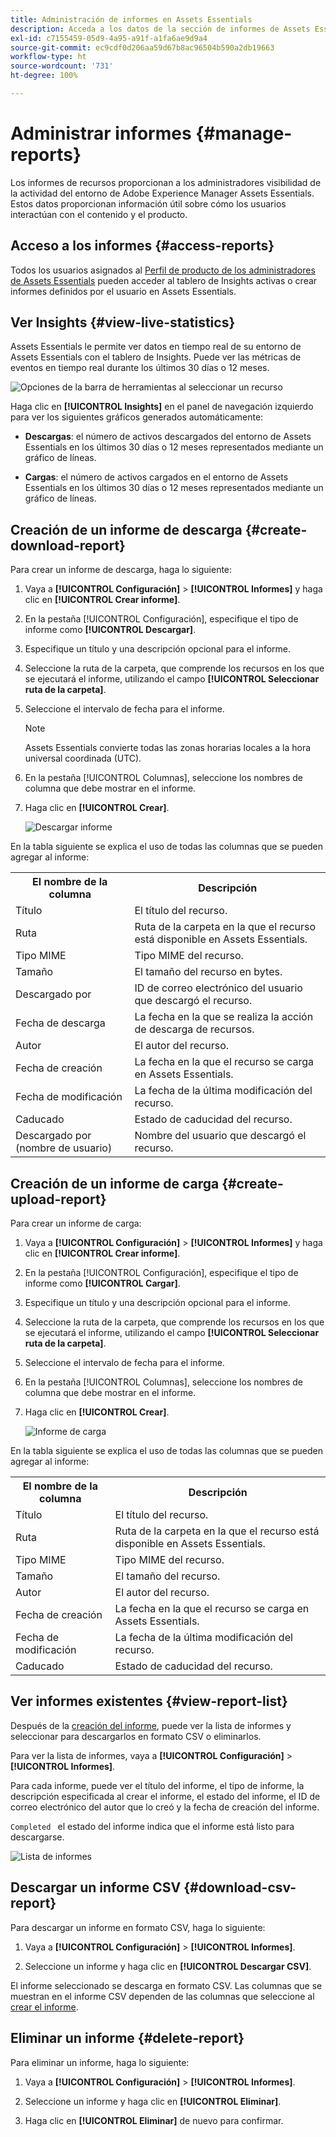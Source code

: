 ```yaml
---
title: Administración de informes en Assets Essentials
description: Acceda a los datos de la sección de informes de Assets Essentials para evaluar el uso de productos y funciones y obtener perspectivas sobre las métricas de éxito clave.
exl-id: c7155459-05d9-4a95-a91f-a1fa6ae9d9a4
source-git-commit: ec9cdf0d206aa59d67b8ac96504b590a2db19663
workflow-type: ht
source-wordcount: '731'
ht-degree: 100%

---
```


# Administrar informes {#manage-reports}

Los informes de recursos proporcionan a los administradores visibilidad de la actividad del entorno de Adobe Experience Manager Assets Essentials. Estos datos proporcionan información útil sobre cómo los usuarios interactúan con el contenido y el producto.

## Acceso a los informes {#access-reports}

Todos los usuarios asignados al [Perfil de producto de los administradores de Assets Essentials](deploy-administer.md) pueden acceder al tablero de Insights activas o crear informes definidos por el usuario en Assets Essentials.

## Ver Insights {#view-live-statistics}

Assets Essentials le permite ver datos en tiempo real de su entorno de Assets Essentials con el tablero de Insights. Puede ver las métricas de eventos en tiempo real durante los últimos 30 días o 12 meses.

![Opciones de la barra de herramientas al seleccionar un recurso](assets/assets-essentials-live-statistics.png)

Haga clic en **[!UICONTROL Insights]** en el panel de navegación izquierdo para ver los siguientes gráficos generados automáticamente:

* **Descargas**: el número de activos descargados del entorno de Assets Essentials en los últimos 30 días o 12 meses representados mediante un gráfico de líneas.

* **Cargas**: el número de activos cargados en el entorno de Assets Essentials en los últimos 30 días o 12 meses representados mediante un gráfico de líneas.

<!--

* **Storage usage**: The storage usage, in gigabytes (GB), for the Assets Essentials environment, for the last 30 days or 12 months represented using a bar chart.

-->

## Creación de un informe de descarga {#create-download-report}

Para crear un informe de descarga, haga lo siguiente:

1. Vaya a **[!UICONTROL Configuración]** > **[!UICONTROL Informes]** y haga clic en **[!UICONTROL Crear informe]**.

1. En la pestaña [!UICONTROL Configuración], especifique el tipo de informe como **[!UICONTROL Descargar]**.

1. Especifique un título y una descripción opcional para el informe.

1. Seleccione la ruta de la carpeta, que comprende los recursos en los que se ejecutará el informe, utilizando el campo **[!UICONTROL Seleccionar ruta de la carpeta]**.

1. Seleccione el intervalo de fecha para el informe.
   >[!NOTE]
   >
   > Assets Essentials convierte todas las zonas horarias locales a la hora universal coordinada (UTC).

1. En la pestaña [!UICONTROL Columnas], seleccione los nombres de columna que debe mostrar en el informe.

1. Haga clic en **[!UICONTROL Crear]**.

   ![Descargar informe](assets/download-reports-config.png)

En la tabla siguiente se explica el uso de todas las columnas que se pueden agregar al informe:

<table>
    <tbody>
     <tr>
      <th><strong>El nombre de la columna</strong></th>
      <th><strong>Descripción</strong></th>
     </tr>
     <tr>
      <td>Título</td>
      <td>El título del recurso.</td>
     </tr>
     <tr>
      <td>Ruta </td>
      <td>Ruta de la carpeta en la que el recurso está disponible en Assets Essentials.</td>
     </tr>
     <tr>
      <td>Tipo MIME</td>
      <td>Tipo MIME del recurso.</td>
     </tr>
     <tr>
      <td>Tamaño</td>
      <td>El tamaño del recurso en bytes.</td>
     </tr>
     <tr>
      <td>Descargado por</td>
      <td>ID de correo electrónico del usuario que descargó el recurso.</td>
     </tr>
     <tr>
      <td>Fecha de descarga</td>
      <td>La fecha en la que se realiza la acción de descarga de recursos.</td>
     </tr>
     <tr>
      <td>Autor</td>
      <td>El autor del recurso.</td>
     </tr>
     <tr>
      <td>Fecha de creación</td>
      <td>La fecha en la que el recurso se carga en Assets Essentials.</td>
     </tr>
     <tr>
      <td>Fecha de modificación</td>
      <td>La fecha de la última modificación del recurso.</td>
     </tr>
     <tr>
      <td>Caducado</td>
      <td>Estado de caducidad del recurso.</td>
     </tr>
     <tr>
      <td>Descargado por (nombre de usuario)</td>
      <td>Nombre del usuario que descargó el recurso.</td>
     </tr>           
    </tbody>
   </table>

## Creación de un informe de carga {#create-upload-report}

Para crear un informe de carga:

1. Vaya a **[!UICONTROL Configuración]** > **[!UICONTROL Informes]** y haga clic en **[!UICONTROL Crear informe]**.

1. En la pestaña [!UICONTROL Configuración], especifique el tipo de informe como **[!UICONTROL Cargar]**.

1. Especifique un título y una descripción opcional para el informe.

1. Seleccione la ruta de la carpeta, que comprende los recursos en los que se ejecutará el informe, utilizando el campo **[!UICONTROL Seleccionar ruta de la carpeta]**.

1. Seleccione el intervalo de fecha para el informe.

1. En la pestaña [!UICONTROL Columnas], seleccione los nombres de columna que debe mostrar en el informe.

1. Haga clic en **[!UICONTROL Crear]**.

   ![Informe de carga](assets/upload-reports-config.png)

En la tabla siguiente se explica el uso de todas las columnas que se pueden agregar al informe:

<table>
    <tbody>
     <tr>
      <th><strong>El nombre de la columna</strong></th>
      <th><strong>Descripción</strong></th>
     </tr>
     <tr>
      <td>Título</td>
      <td>El título del recurso.</td>
     </tr>
     <tr>
      <td>Ruta </td>
      <td>Ruta de la carpeta en la que el recurso está disponible en Assets Essentials.</td>
     </tr>
     <tr>
      <td>Tipo MIME</td>
      <td>Tipo MIME del recurso.</td>
     </tr>
     <tr>
      <td>Tamaño</td>
      <td>El tamaño del recurso.</td>
     </tr>
     <tr>
      <td>Autor</td>
      <td>El autor del recurso.</td>
     </tr>
     <tr>
      <td>Fecha de creación</td>
      <td>La fecha en la que el recurso se carga en Assets Essentials.</td>
     </tr>
     <tr>
      <td>Fecha de modificación</td>
      <td>La fecha de la última modificación del recurso.</td>
     </tr>
     <tr>
      <td>Caducado</td>
      <td>Estado de caducidad del recurso.</td>
     </tr>              
    </tbody>
   </table>

## Ver informes existentes {#view-report-list}

Después de la [creación del informe](#create-download-report), puede ver la lista de informes y seleccionar para descargarlos en formato CSV o eliminarlos.

Para ver la lista de informes, vaya a **[!UICONTROL Configuración]** > **[!UICONTROL Informes]**.

Para cada informe, puede ver el título del informe, el tipo de informe, la descripción especificada al crear el informe, el estado del informe, el ID de correo electrónico del autor que lo creó y la fecha de creación del informe.

`Completed ` el estado del informe indica que el informe está listo para descargarse.

![Lista de informes](assets/list-of-reports.png)


## Descargar un informe CSV {#download-csv-report}

Para descargar un informe en formato CSV, haga lo siguiente:

1. Vaya a **[!UICONTROL Configuración]** > **[!UICONTROL Informes]**.

1. Seleccione un informe y haga clic en **[!UICONTROL Descargar CSV]**.

El informe seleccionado se descarga en formato CSV. Las columnas que se muestran en el informe CSV dependen de las columnas que seleccione al [crear el informe](#create-download-report).

## Eliminar un informe {#delete-report}

Para eliminar un informe, haga lo siguiente:

1. Vaya a **[!UICONTROL Configuración]** > **[!UICONTROL Informes]**.

1. Seleccione un informe y haga clic en **[!UICONTROL Eliminar]**.

1. Haga clic en **[!UICONTROL Eliminar]** de nuevo para confirmar.
